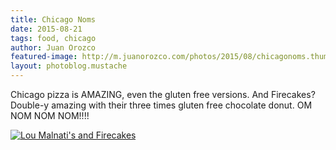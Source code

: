 ```yaml
---
title: Chicago Noms
date: 2015-08-21
tags: food, chicago
author: Juan Orozco
featured-image: http://m.juanorozco.com/photos/2015/08/chicagonoms.thumbnail.jpg
layout: photoblog.mustache
---
```


Chicago pizza is AMAZING, even the gluten free versions. And Firecakes? Double-y amazing with their three times gluten free chocolate donut. OM NOM NOM NOM!!!!

<!-- more -->

[![Lou Malnati's and Firecakes](http://m.juanorozco.com/photos/2015/08/chicagonoms.medium.jpg)](http://m.juanorozco.com/photos/2015/08/chicagonoms.large.jpg)
